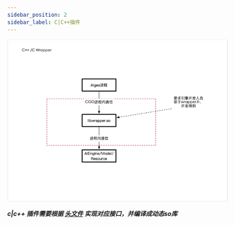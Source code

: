 ```yaml
---
sidebar_position: 2
sidebar_label: C|C++插件
---
```



![img](c%2B%2B.png)

***c|c++ 插件需要根据 [头文件](https://github.com/iflytek/aiges_c_python_wrapper/blob/master/include/aiges/wrapper.h) 实现对应接口，并编译成动态so库***